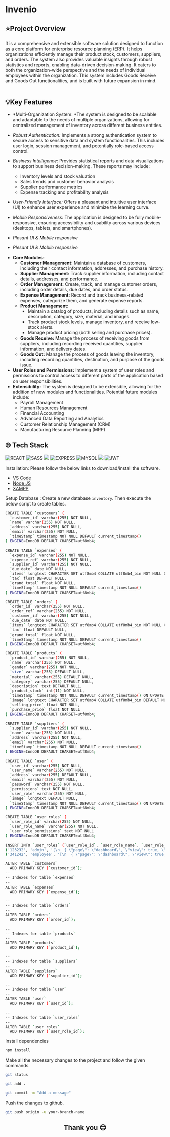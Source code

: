 <h1> Invenio </h1>

<h2> ⭐Project Overview </h2>
It is a comprehensive and extensible software solution designed to function as a core platform for enterprise resource planning (ERP).  It helps organizations efficiently manage their product stock, customers, suppliers, and orders. The system also provides valuable insights through robust statistics and reports, enabling data-driven decision-making.  It caters to both the organization-wide perspective and the needs of individual employees within the organization. This system includes Goods Receive and Goods Out functionalities, and is built with future expansion in mind.
<br></br>

<h2> 💡Key Features </h2>

- *Multi-Organization System: *The system is designed to be scalable and adaptable to the needs of multiple organizations, allowing for centralized management of inventory across different business entities.
- *Robust Authentication:* Implements a strong authentication system to secure access to sensitive data and system functionalities. This includes user login, session management, and potentially role-based access control.
- *Business Intelligence:*  Provides statistical reports and data visualizations to support business decision-making. These reports may include:
    * Inventory levels and stock valuation
    * Sales trends and customer behavior analysis
    * Supplier performance metrics
    * Expense tracking and profitability analysis

- *User-Friendly Interface:* Offers a pleasant and intuitive user interface (UI) to enhance user experience and minimize the learning curve.
- *Mobile Responsiveness:* The application is designed to be fully mobile-responsive, ensuring accessibility and usability across various devices (desktops, tablets, and smartphones).
- *Plesant UI & Mobile responsive*
- *Plesant UI & Mobile responsive*

* **Core Modules:**
    * **Customer Management:** Maintain a database of customers, including their contact information, addresses, and purchase history.
    * **Supplier Management:** Track supplier information, including contact details, addresses, and performance.
    * **Order Management:** Create, track, and manage customer orders, including order details, due dates, and order status.
    * **Expense Management:** Record and track business-related expenses, categorize them, and generate expense reports.
    * **Product Management:**
        * Maintain a catalog of products, including details such as name, description, category, size, material, and images.
        * Track product stock levels, manage inventory, and receive low-stock alerts.
        * Manage product pricing (both selling and purchase prices).
    * **Goods Receive:** Manage the process of receiving goods from suppliers, including recording received quantities, supplier information, and delivery dates.
    * **Goods Out:** Manage the process of goods leaving the inventory, including recording quantities, destination, and purpose of the goods issue.
* **User Roles and Permissions:** Implement a system of user roles and permissions to control access to different parts of the application based on user responsibilities.
* **Extensibility:** The system is designed to be extensible, allowing for the addition of new modules and functionalities. Potential future modules include:
    * Payroll Management
    * Human Resources Management
    * Financial Accounting
    * Advanced Data Reporting and Analytics
    * Customer Relationship Management (CRM)
    * Manufacturing Resource Planning (MRP)

<h2> 🌐 Tech Stack </h2>

<div align="left">
  
![REACT](https://img.shields.io/badge/React-20232A?style=for-the-badge&logo=react&logoColor=61DAFB)
![SASS](https://img.shields.io/badge/Sass-CC6699?style=for-the-badge&logo=sass&logoColor=white)
![](https://img.shields.io/badge/Node.js-339933?style=for-the-badge&logo=nodedotjs&logoColor=white)
![EXPRESS](https://img.shields.io/badge/Express.js-000000?style=for-the-badge&logo=express&logoColor=white)
![MYSQL](https://img.shields.io/badge/MySQL-005C84?style=for-the-badge&logo=mysql&logoColor=white)
![](https://img.shields.io/badge/Xampp-F37623?style=for-the-badge&logo=xampp&logoColor=white)
![JWT](https://img.shields.io/badge/JWT-000000?style=for-the-badge&logo=JSON%20web%20tokens&logoColor=white)
  
</div>

Installation: Please follow the below links to download/install the software.

- [VS Code](https://code.visualstudio.com/download)
- [Node JS](https://nodejs.org/)
- [XAMPP](https://www.apachefriends.org/download.html)

Setup Database : Create a new database `inventory`. Then execute the below script to create tables.

```bash
CREATE TABLE `customers` (
  `customer_id` varchar(255) NOT NULL,
  `name` varchar(255) NOT NULL,
  `address` varchar(255) NOT NULL,
  `email` varchar(255) NOT NULL,
  `timeStamp` timestamp NOT NULL DEFAULT current_timestamp()
) ENGINE=InnoDB DEFAULT CHARSET=utf8mb4;

CREATE TABLE `expenses` (
  `expense_id` varchar(255) NOT NULL,
  `expense_ref` varchar(255) NOT NULL,
  `supplier_id` varchar(255) NOT NULL,
  `due_date` date NOT NULL,
  `items` longtext CHARACTER SET utf8mb4 COLLATE utf8mb4_bin NOT NULL CHECK (json_valid(`items`)),
  `tax` float DEFAULT NULL,
  `grand_total` float NOT NULL,
  `timeStamp` timestamp NOT NULL DEFAULT current_timestamp()
) ENGINE=InnoDB DEFAULT CHARSET=utf8mb4;

CREATE TABLE `orders` (
  `order_id` varchar(255) NOT NULL,
  `order_ref` varchar(255) NOT NULL,
  `customer_id` varchar(255) NOT NULL,
  `due_date` date NOT NULL,
  `items` longtext CHARACTER SET utf8mb4 COLLATE utf8mb4_bin NOT NULL CHECK (json_valid(`items`)),
  `tax` float DEFAULT NULL,
  `grand_total` float NOT NULL,
  `timeStamp` timestamp NOT NULL DEFAULT current_timestamp()
) ENGINE=InnoDB DEFAULT CHARSET=utf8mb4;

CREATE TABLE `products` (
  `product_id` varchar(255) NOT NULL,
  `name` varchar(255) NOT NULL,
  `gender` varchar(255) NOT NULL,
  `size` varchar(255) DEFAULT NULL,
  `material` varchar(255) DEFAULT NULL,
  `category` varchar(255) DEFAULT NULL,
  `description` text DEFAULT NULL,
  `product_stock` int(11) NOT NULL,
  `timeStamp` timestamp NOT NULL DEFAULT current_timestamp() ON UPDATE current_timestamp(),
  `image` longtext CHARACTER SET utf8mb4 COLLATE utf8mb4_bin DEFAULT NULL,
  `selling_price` float NOT NULL,
  `purchase_price` float NOT NULL
) ENGINE=InnoDB DEFAULT CHARSET=utf8mb4;

CREATE TABLE `suppliers` (
  `supplier_id` varchar(255) NOT NULL,
  `name` varchar(255) NOT NULL,
  `address` varchar(255) NOT NULL,
  `email` varchar(255) NOT NULL,
  `timeStamp` timestamp NOT NULL DEFAULT current_timestamp()
) ENGINE=InnoDB DEFAULT CHARSET=utf8mb4;

CREATE TABLE `user` (
  `user_id` varchar(255) NOT NULL,
  `user_name` varchar(255) NOT NULL,
  `address` varchar(255) DEFAULT NULL,
  `email` varchar(255) NOT NULL,
  `password` varchar(255) NOT NULL,
  `permissions` text NOT NULL,
  `user_role` varchar(255) NOT NULL,
  `image` longtext DEFAULT NULL,
  `timeStamp` timestamp NOT NULL DEFAULT current_timestamp() ON UPDATE current_timestamp()
) ENGINE=InnoDB DEFAULT CHARSET=utf8mb4;

CREATE TABLE `user_roles` (
  `user_role_id` varchar(255) NOT NULL,
  `user_role_name` varchar(255) NOT NULL,
  `user_role_permissions` text NOT NULL
) ENGINE=InnoDB DEFAULT CHARSET=utf8mb4;

INSERT INTO `user_roles` (`user_role_id`, `user_role_name`, `user_role_permissions`) VALUES
('123232', 'admin', '[\n  { \"page\": \"dashboard\", \"view\": true, \"create\": true, \"edit\": true, \"delete\": true },\n  { \"page\": \"employees\", \"view\": true, \"create\": true, \"edit\": true, \"delete\": true },\n  { \"page\": \"products\", \"view\": true, \"create\": true, \"edit\": true, \"delete\": true },\n  { \"page\": \"suppliers\", \"view\": true, \"create\": true, \"edit\": true, \"delete\": true },\n  { \"page\": \"expenses\", \"view\": true, \"create\": true, \"edit\": true, \"delete\": true },\n  { \"page\": \"customers\", \"view\": true, \"create\": true, \"edit\": true, \"delete\": true },\n  { \"page\": \"orders\", \"view\": true, \"create\": true, \"edit\": true, \"delete\": true },\n  { \"page\": \"profile\", \"view\": true, \"create\": true, \"edit\": true, \"delete\": true },\n  { \"page\": \"settings\", \"view\": true, \"create\": true, \"edit\": true, \"delete\": true }\n]'),
('341242', 'employee', '[\n  { \"page\": \"dashboard\", \"view\": true, \"create\": true, \"edit\": true, \"delete\": true },\n  { \"page\": \"employees\", \"view\": false, \"create\": false, \"edit\": false, \"delete\": false },\n  { \"page\": \"products\", \"view\": true, \"create\": true, \"edit\": true, \"delete\": true },\n  { \"page\": \"suppliers\", \"view\": true, \"create\": true, \"edit\": true, \"delete\": true },\n  { \"page\": \"expenses\", \"view\": true, \"create\": false, \"edit\": false, \"delete\": false },\n  { \"page\": \"customers\", \"view\": true, \"create\": true, \"edit\": true, \"delete\": true },\n  { \"page\": \"orders\", \"view\": true, \"create\": false, \"edit\": false, \"delete\": false },\n  { \"page\": \"profile\", \"view\": true, \"create\": true, \"edit\": true, \"delete\": true },\n  { \"page\": \"settings\", \"view\": true, \"create\": true, \"edit\": true, \"delete\": true }\n]');

ALTER TABLE `customers`
  ADD PRIMARY KEY (`customer_id`);
--
-- Indexes for table `expenses`
--
ALTER TABLE `expenses`
  ADD PRIMARY KEY (`expense_id`);

--
-- Indexes for table `orders`
--
ALTER TABLE `orders`
  ADD PRIMARY KEY (`order_id`);

--
-- Indexes for table `products`
--
ALTER TABLE `products`
  ADD PRIMARY KEY (`product_id`);

--
-- Indexes for table `suppliers`
--
ALTER TABLE `suppliers`
  ADD PRIMARY KEY (`supplier_id`);

--
-- Indexes for table `user`
--
ALTER TABLE `user`
  ADD PRIMARY KEY (`user_id`);

--
-- Indexes for table `user_roles`
--
ALTER TABLE `user_roles`
  ADD PRIMARY KEY (`user_role_id`);
```
Install dependencies

```bash
npm install
```
Make all the necessary changes to the project and follow the given commands.

```bash
git status
```

```bash
git add .
```

```bash
git commit -m "Add a message"
```
Push the changes to github.

```bash
git push origin -u your-branch-name
```

<h2 align="center"> Thank you 😊 </h2>
